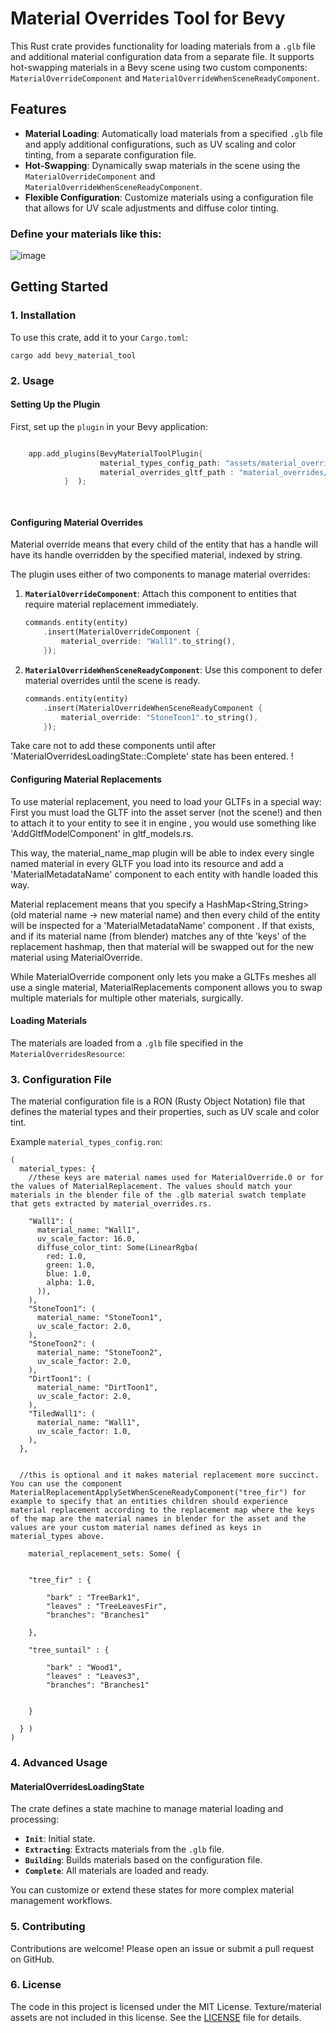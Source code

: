  

# Material Overrides Tool for Bevy

This Rust crate provides functionality for loading materials from a `.glb` file and additional material configuration data from a separate file. It supports hot-swapping materials in a Bevy scene using two custom components: `MaterialOverrideComponent` and `MaterialOverrideWhenSceneReadyComponent`.

## Features

- **Material Loading**: Automatically load materials from a specified `.glb` file and apply additional configurations, such as UV scaling and color tinting, from a separate configuration file.
- **Hot-Swapping**: Dynamically swap materials in the scene using the `MaterialOverrideComponent` and `MaterialOverrideWhenSceneReadyComponent`.
- **Flexible Configuration**: Customize materials using a configuration file that allows for UV scale adjustments and diffuse color tinting.



### Define your materials like this: 

![image](https://github.com/user-attachments/assets/1d5fda33-8916-4dbd-95aa-c10f22041939)




## Getting Started

### 1. Installation

To use this crate, add it to your `Cargo.toml`:

```
cargo add bevy_material_tool
```

### 2. Usage

#### Setting Up the Plugin

First, set up the `plugin` in your Bevy application:

```rust

    app.add_plugins(BevyMaterialToolPlugin{
                    material_types_config_path: "assets/material_overrides/material_types.ron".to_string(),
                    material_overrides_gltf_path : "material_overrides/doodad_material_overrides.glb".to_string()
            }  );

 
```


#### Configuring Material Overrides

Material override means that every child of the entity that has a handle<mesh> will have its handle<material> overridden by the specified material, indexed by string.  


The plugin uses either of two components to manage material overrides:

1. **`MaterialOverrideComponent`**: Attach this component to entities that require material replacement immediately. 
   
   ```rust
   commands.entity(entity)
       .insert(MaterialOverrideComponent {
           material_override: "Wall1".to_string(),
       });
   ```

2. **`MaterialOverrideWhenSceneReadyComponent`**: Use this component to defer material overrides until the scene is ready.

   ```rust
   commands.entity(entity)
       .insert(MaterialOverrideWhenSceneReadyComponent {
           material_override: "StoneToon1".to_string(),
       });
   ```


Take care not to add these components until after 'MaterialOverridesLoadingState::Complete' state has been entered.  !


#### Configuring Material Replacements 

To use material replacement, you need to load your GLTFs in a special way:  First you must load the GLTF into the asset server (not the scene!) and then to attach it to your entity to see it in engine , you would use something like 'AddGltfModelComponent' in gltf_models.rs.  

This way, the material_name_map plugin will be able to index every single named material in every GLTF you load into its resource and add a 'MaterialMetadataName' component to each entity with handle<StandardMaterial> loaded this way. 


Material replacement means that you specify a HashMap<String,String> (old material name -> new material name)  and then every child of the entity will be inspected for a 'MaterialMetadataName' component .  If that exists, and if its material name (from blender) matches any of thte 'keys' of the replacement hashmap, then that material will be swapped out for the new material using MaterialOverride.  

While MaterialOverride component only lets you make a GLTFs meshes all use a single material, MaterialReplacements component allows you to swap multiple materials for multiple other materials, surgically.  


#### Loading Materials

The materials are loaded from a `.glb` file specified in the `MaterialOverridesResource`:


### 3. Configuration File

The material configuration file is a RON (Rusty Object Notation) file that defines the material types and their properties, such as UV scale and color tint.

Example `material_types_config.ron`:

```ron
(
  material_types: {
    //these keys are material names used for MaterialOverride.0 or for the values of MaterialReplacement. The values should match your materials in the blender file of the .glb material swatch template that gets extracted by material_overrides.rs.

    "Wall1": (
      material_name: "Wall1",
      uv_scale_factor: 16.0,
      diffuse_color_tint: Some(LinearRgba(
        red: 1.0,
        green: 1.0,
        blue: 1.0,
        alpha: 1.0,
      )),
    ),
    "StoneToon1": (
      material_name: "StoneToon1",
      uv_scale_factor: 2.0,
    ),
    "StoneToon2": (
      material_name: "StoneToon2",
      uv_scale_factor: 2.0,
    ),
    "DirtToon1": (
      material_name: "DirtToon1",
      uv_scale_factor: 2.0,
    ),
    "TiledWall1": (
      material_name: "Wall1",
      uv_scale_factor: 1.0,
    ),
  }, 


  //this is optional and it makes material replacement more succinct.  You can use the component MaterialReplacementApplySetWhenSceneReadyComponent("tree_fir") for example to specify that an entities children should experience material replacement according to the replacement map where the keys of the map are the material names in blender for the asset and the values are your custom material names defined as keys in material_types above.  

    material_replacement_sets: Some( {


    "tree_fir" : {

        "bark" : "TreeBark1",
        "leaves" : "TreeLeavesFir",
        "branches": "Branches1"

    },

    "tree_suntail" : {

        "bark" : "Wood1",
        "leaves" : "Leaves3",
        "branches": "Branches1"


    }

  } )
)
```

### 4. Advanced Usage

#### MaterialOverridesLoadingState

The crate defines a state machine to manage material loading and processing:

- **`Init`**: Initial state.
- **`Extracting`**: Extracts materials from the `.glb` file.
- **`Building`**: Builds materials based on the configuration file.
- **`Complete`**: All materials are loaded and ready.

You can customize or extend these states for more complex material management workflows.

### 5. Contributing

Contributions are welcome! Please open an issue or submit a pull request on GitHub.

### 6. License

The code in this project is licensed under the MIT License.  Texture/material assets are not included in this license.  See the [LICENSE](LICENSE) file for details.

 
